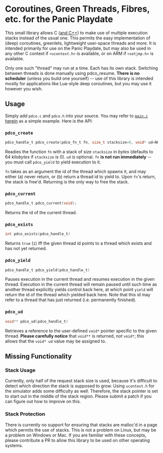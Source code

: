 # Coroutines, Green Threads, Fibres, etc. for the Panic Playdate

This small library allows C ([and C++](https://github.com/nstbayless/playdate-cpp)) to make use of multiple execution stacks instead of the usual one. This permits the easy implementation of (deep) coroutines, greenlets, lightweight user-space threads and more. It is intended primarily for use on the Panic Playdate, but may also be used in any other C context if `<ucontext.h>` is available, or on ARM if `<setjmp.h>` is available.

Only one such "thread" may run at a time. Each has its own stack. Switching between threads is done manually using pdco_resume. **There is no scheduler** (unless you build one yourself) -- use of this library is intended mostly for applications like Lua-style deep coroutines, but you may use it however you wish.

## Usage

Simply add `pdco.c` and `pdco.h` into your source. You may refer to [`main.c` herein](./main.c) as a simple example. Here is the API:

### `pdco_create`

```C
pdco_handle_t pdco_create(pdco_fn_t fn, size_t stacksize=0, void* ud=NULL);
```

Readies the function `fn` with a stack of size `stacksize` in *bytes* (defaults to 64 *kilobytes* if `stacksize` is 0). `ud` is optional. `fn` **is not run immediately** -- you must call `pdco_yield` to yield execution to it.

`fn` takes as an argument the id of the thread which spawns it, and may either (a) never return, or (b) return a thread id to yield to. Upon `fn`'s return, the stack is free'd. Returning is the only way to free the stack.

### `pdco_current`

```C
pdco_handle_t pdco_current(void);
```

Returns the id of the current thread.

### `pdco_exists`
```C
int pdco_exists(pdco_handle_t)
```

Returns `true` (`1`) iff the given thread id points to a thread which exists and has not yet returned.

### `pdco_yield`

```C
pdco_handle_t pdco_yield(pdco_handle_t)
```

Pauses execution in the current thread and resumes execution in the given thread. Execution in the current thread will remain paused until such time as another thread explicitly yields control back here, at which point `yield` will return the id of the thread which yielded back here. Note that this id may refer to a thread that has just returned (i.e. permanently finished).

### `pdco_ud`

```C
void** pdco_ud(pdco_handle_t)
```

Retrieves a reference to the user-defined `void*` pointer specific to the given thread. **Please carefully notice** that `void**` is returned, *not* `void*`; this allows that the `void* ud` value may be assigned to.

## Missing Functionality

### Stack Usage

Currently, only half of the request stack size is used, because it's difficult to detect which direction the stack is supposed to grow.  Using `ucontext.h` for the simulator adds some difficulty as well. Therefore, the stack pointer is set to start out in the middle of the stack region. Please submit a patch if you can figure out how to improve on this.

### Stack Protection

There is currently no support for ensuring that stacks are malloc'd in a 
page which permits the use of stacks. This is not a problem on Linux, but may be a problem on Windows or Mac. If you are familiar with these concepts, please contribute a PR to allow this library to be used on other operating systems.